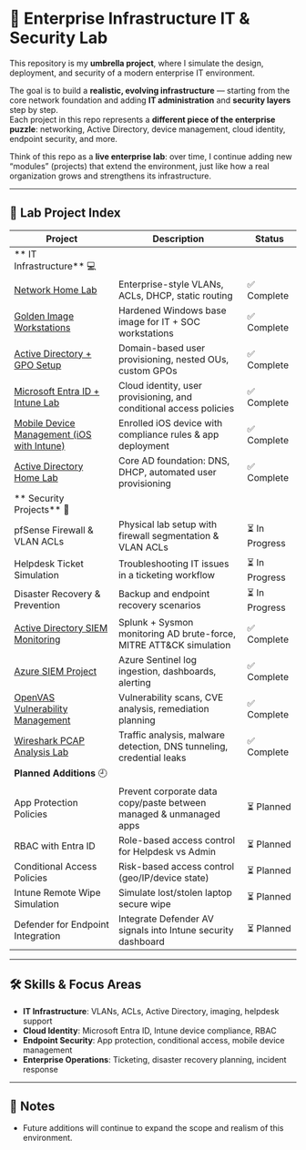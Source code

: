 # 🏢 Enterprise Infrastructure IT & Security Lab

This repository is my **umbrella project**, where I simulate the design, deployment, and security of a modern enterprise IT environment.  

The goal is to build a **realistic, evolving infrastructure** — starting from the core network foundation and adding **IT administration** and **security layers** step by step.  
Each project in this repo represents a **different piece of the enterprise puzzle**: networking, Active Directory, device management, cloud identity, endpoint security, and more.  

Think of this repo as a **live enterprise lab**: over time, I continue adding new “modules” (projects) that extend the environment, just like how a real organization grows and strengthens its infrastructure.  

---

## 📂 Lab Project Index

| Project | Description | Status |
|---------|-------------|--------|
| **  IT Infrastructure** 💻|||
| [Network Home Lab](https://github.com/AdrianFranc0/Network-Home-Lab) | Enterprise-style VLANs, ACLs, DHCP, static routing | ✅ Complete |
| [Golden Image Workstations](https://github.com/AdrianFranc0/Golden-Image-IT-and-SOC-Workstations) | Hardened Windows base image for IT + SOC workstations | ✅ Complete |
| [Active Directory + GPO Setup](https://github.com/AdrianFranc0/ActiveDirectory.Pt2) | Domain-based user provisioning, nested OUs, custom GPOs | ✅ Complete |
| [Microsoft Entra ID + Intune Lab](https://github.com/AdrianFranc0/Microsoft-Entra-ID-Intune-Lab) | Cloud identity, user provisioning, and conditional access policies | ✅ Complete |
| [Mobile Device Management (iOS with Intune)](https://github.com/AdrianFranc0/Mobile-Device-Management-with-IOS---Microsoft-Intune) | Enrolled iOS device with compliance rules & app deployment | ✅ Complete |
| [Active Directory Home Lab](https://github.com/AdrianFranc0/Active-Directory-Home-Lab) | Core AD foundation: DNS, DHCP, automated user provisioning | ✅ Complete |
| **  Security Projects** 🔐|||
| pfSense Firewall & VLAN ACLs | Physical lab setup with firewall segmentation & VLAN ACLs | ⏳ In Progress |
| Helpdesk Ticket Simulation | Troubleshooting IT issues in a ticketing workflow | ⏳ In Progress |
| Disaster Recovery & Prevention | Backup and endpoint recovery scenarios | ⏳ In Progress |
| [Active Directory SIEM Monitoring](https://github.com/AdrianFranc0/ActiveDirectory_SIEM_Monitoring) | Splunk + Sysmon monitoring AD brute-force, MITRE ATT&CK simulation | ✅ Complete |
| [Azure SIEM Project](https://github.com/AdrianFranc0/Azure-SIEM-Project) | Azure Sentinel log ingestion, dashboards, alerting | ✅ Complete |
| [OpenVAS Vulnerability Management](https://github.com/AdrianFranc0/OpenVAS-Vulnerability-Management-Lab) | Vulnerability scans, CVE analysis, remediation planning | ✅ Complete |
| [Wireshark PCAP Analysis Lab](https://github.com/AdrianFranc0/Wireshark-network-PCAP-analysis-Lab-VM) | Traffic analysis, malware detection, DNS tunneling, credential leaks | ✅ Complete |
| **Planned Additions** 🕘  |||
| App Protection Policies | Prevent corporate data copy/paste between managed & unmanaged apps | ⏳ Planned |
| RBAC with Entra ID | Role-based access control for Helpdesk vs Admin | ⏳ Planned |
| Conditional Access Policies | Risk-based access control (geo/IP/device state) | ⏳ Planned |
| Intune Remote Wipe Simulation | Simulate lost/stolen laptop secure wipe | ⏳ Planned |
| Defender for Endpoint Integration | Integrate Defender AV signals into Intune security dashboard | ⏳ Planned |

---

## 🛠️ Skills & Focus Areas
- **IT Infrastructure**: VLANs, ACLs, Active Directory, imaging, helpdesk support  
- **Cloud Identity**: Microsoft Entra ID, Intune device compliance, RBAC  
- **Endpoint Security**: App protection, conditional access, mobile device management  
- **Enterprise Operations**: Ticketing, disaster recovery planning, incident response  

---

## 📌 Notes
- Future additions will continue to expand the scope and realism of this environment.
